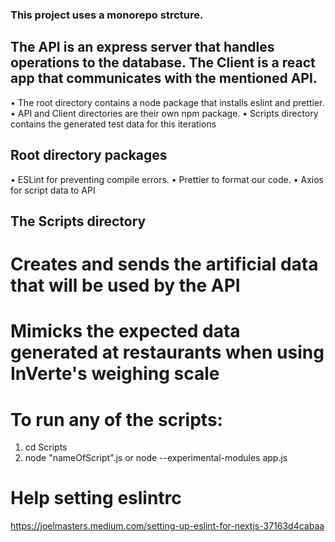 ### This project uses a monorepo strcture.

## The API is an express server that handles operations to the database. The Client is a react app that communicates with the mentioned API.

• The root directory contains a node package that installs eslint and prettier.
• API and Client directories are their own npm package.
• Scripts directory contains the generated test data for this iterations

## Root directory packages

• ESLint for preventing compile errors.
• Prettier to format our code.
• Axios for script data to API

## The Scripts directory

# Creates and sends the artificial data that will be used by the API

# Mimicks the expected data generated at restaurants when using InVerte's weighing scale

# To run any of the scripts:

1. cd Scripts
2. node "nameOfScript".js or node --experimental-modules app.js

# Help setting eslintrc

https://joelmasters.medium.com/setting-up-eslint-for-nextjs-37163d4cabaa

